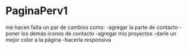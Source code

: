 # PaginaPerv1

me hacen falta un par de cambios como: 
-agregar la parte de contacto
-poner los demás iconos de contacto
-agregar mis proyectos
-darle un mejor color a la página
-hacerla responsiva
